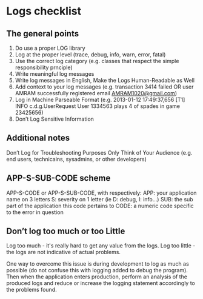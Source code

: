 # Logs checklist

## The general points

1. Do use a proper LOG library
2. Log at the proper level (trace, debug, info, warn, error, fatal)
3. Use the correct log category (e.g. classes that respect the simple responsibility prnciple)
4. Write meaningful log messages
5. Write log messages in English, Make the Logs Human-Readable as Well
6. Add context to your log messages (e.g. transaction 3414 failed OR user AMRAM successfully registered email AMRAM1020@gmail.com)
7. Log in Machine Parseable Format (e.g. 2013-01-12 17:49:37,656 [T1] INFO  c.d.g.UserRequest  User 1334563 plays 4 of spades in game 23425656)
8. Don’t Log Sensitive Information


## Additional notes

Don’t Log for Troubleshooting Purposes Only
Think of Your Audience (e.g. end users, technicains, sysadmins, or other developers)


## APP-S-SUB-CODE scheme

APP-S-CODE or APP-S-SUB-CODE, with respectively:
APP: your application name on 3 letters
S: severity on 1 letter (ie D: debug, I: info…)
SUB: the sub part of the application this code pertains to
CODE: a numeric code specific to the error in question

## Don’t log too much or too Little

Log too much - it's really hard to get any value from the logs.
Log too little - the logs are not indicative of actual problems.

One way to overcome this issue is during development to log as much as possible (do not confuse this with logging added to debug the program). Then when the application enters production, perform an analysis of the produced logs and reduce or increase the logging statement accordingly to the problems found. 